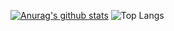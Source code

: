 [![Anurag's github stats](https://github-readme-stats.vercel.app/api?username=Beriff&show_icons=true&theme=dark)](https://github.com/anuraghazra/github-readme-stats)
![Top Langs](https://github-readme-stats.vercel.app/api/top-langs/?username=Beriff&theme=dark&layout=compact)
